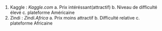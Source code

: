 1. Kaggle : *Kaggle.com*
    a. Prix intéréssant(attractif)
    b. Niveau de difficulté élevé
    c. plateforme Américaine
2. Zindi : *Zindi.Africa*
    a. Prix moins attractif
    b. Difficulté relative
    c. plateforme Africaine
    
